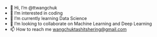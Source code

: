 - 👋 Hi, I’m @ttwangchuk
- 👀 I’m interested in coding
- 🌱 I’m currently learning Data Science
- 💞️ I’m looking to collaborate on Machine Learning and Deep Learning
- 📫 How to reach me wangchuktashitshering@gmail.com

<!---
ttwangchuk/ttwangchuk is a ✨ special ✨ repository because its `README.md` (this file) appears on your GitHub profile.
You can click the Preview link to take a look at your changes.
--->
